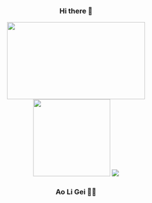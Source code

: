 

<div align="center">

### Hi there 👋


 <img height="180em" width="80%" src="https://github-readme-stats.vercel.app/api?username=hdygxsj&count_private=true&show_icons=true&theme=tokyonight"/>
 <img height="180em" src="https://github-readme-stats.vercel.app/api/top-langs/?username=hdygxsj&layout=compact&langs_count=8&theme=radical"/>
 <img src="https://activity-graph.herokuapp.com/graph?username=hdygxsj&theme=xcode" />

 ### Ao Li Gei 💪🏻
 </p>

